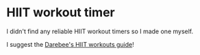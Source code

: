 # HIIT workout timer
I didn't find any reliable HIIT workout timers so I made one myself.

I suggest the [Darebee's HIIT workouts guide](https://drive.google.com/file/d/1YlkVGji8X7WuD1GXDyV5ttHf58zfXYOp/view)!